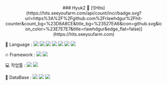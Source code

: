 <center>
### Hyuk2 👋
[![Hits](https://hits.seeyoufarm.com/api/count/incr/badge.svg?url=https%3A%2F%2Fgithub.com%2Frlawhdgur%2Fhit-counter&count_bg=%23D8A8CE&title_bg=%23527EA6&icon=github.svg&icon_color=%23E7E7E7&title=rlawhdgur&edge_flat=false)](https://hits.seeyoufarm.com)
</center>

📖 Language : <img src="https://img.shields.io/badge/Java-007396?style=flat&logo=Java&logoColor=white"> <img src="https://img.shields.io/badge/javascript-F7DF1E?style=flat&logo=javascript&logoColor=black"> <img src="https://img.shields.io/badge/HTML-E34F26?style=flat&logo=html5&logoColor=white"> <img src="https://img.shields.io/badge/CSS-1572B6?style=flat&logo=css3&logoColor=white"> <img src="https://img.shields.io/badge/jquery-0769AD?style=flat&logo=jquery&logoColor=white">  <img src="https://img.shields.io/badge/Python-3776AB?style=flat&logo=python&logoColor=white"> <img src="https://img.shields.io/badge/SQL-F80000?style=flat&logo=SQL&logoColor=white"> 

🔥 Framework : <img src="https://img.shields.io/badge/Spring%20Boot-v.2.7.9-6DB33F?style=flat&logo=springboot&logoColor=white"> <img src="https://img.shields.io/badge/Mybaits-BD1C2B?style=flat"> 

💻 작업툴 : <img src="https://img.shields.io/badge/Visual%20Studio%20Code-007ACC?style=flat&logo=visualstudiocode&logoColor=white"> <img src="https://img.shields.io/badge/Eclipse-2C2255?style=flat&logo=eclipseide&logoColor=white">

📁 DataBase : <img src="https://img.shields.io/badge/Oracle-F80000?style=flat&logo=oracle&logoColor=white"> <img src="https://img.shields.io/badge/Mysql-4479A1?style=flat&logo=mysql&logoColor=white"> <img src="https://img.shields.io/badge/Mongodb-47A248?style=flat&logo=mongodb&logoColor=white"> 


<!--
**rlawhdgur/rlawhdgur** is a ✨ _special_ ✨ repository because its `README.md` (this file) appears on your GitHub profile.

Here are some ideas to get you started:

- 🔭 I’m currently working on ...
- 🌱 I’m currently learning ...
- 👯 I’m looking to collaborate on ...
- 🤔 I’m looking for help with ...
- 💬 Ask me about ...
- 📫 How to reach me: ...
- 😄 Pronouns: ...
- ⚡ Fun fact: ...
-->
